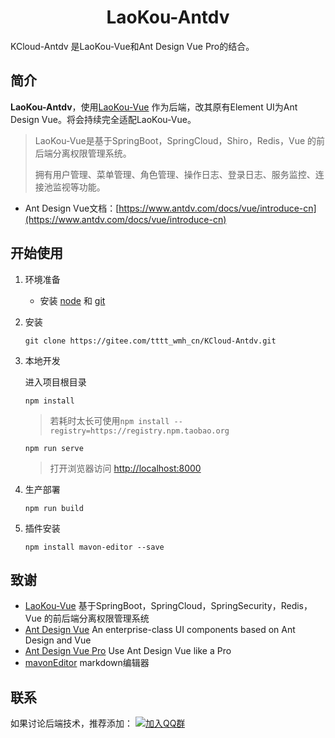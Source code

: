 <h1 align="center">LaoKou-Antdv</h1>
KCloud-Antdv 是LaoKou-Vue和Ant Design Vue Pro的结合。

## 简介

**LaoKou-Antdv**，使用[LaoKou-Vue](https://gitee.com/tttt_wmh_cn/KCloud-Platform) 作为后端，改其原有Element UI为Ant Design Vue。将会持续完全适配LaoKou-Vue。

> LaoKou-Vue是基于SpringBoot，SpringCloud，Shiro，Redis，Vue 的前后端分离权限管理系统。
>
> 拥有用户管理、菜单管理、角色管理、操作日志、登录日志、服务监控、连接池监视等功能。

* Ant Design Vue文档：[https://www.antdv.com/docs/vue/introduce-cn](https://www.antdv.com/docs/vue/introduce-cn)



## 开始使用

1. 环境准备
   * 安装 [node](http://nodejs.org) 和 [git](https://git-scm.com)

2. 安装
   
   ```shell
   git clone https://gitee.com/tttt_wmh_cn/KCloud-Antdv.git
   ```

3. 本地开发

   进入项目根目录

   ```shell
   npm install
   ```

   > 若耗时太长可使用`npm install --registry=https://registry.npm.taobao.org`

   ```shell
   npm run serve
   ```

   > 打开浏览器访问 [http://localhost:8000](http://localhost:8000/)

4. 生产部署
   ```shell
   npm run build
   ```
5. 插件安装
   ```shel
   npm install mavon-editor --save
   ```
  
## 致谢
* [LaoKou-Vue](https://gitee.com/y_project/RuoYi-Vue) 基于SpringBoot，SpringCloud，SpringSecurity，Redis，Vue 的前后端分离权限管理系统
* [Ant Design Vue](https://github.com/vueComponent/ant-design-vue/) An enterprise-class UI components based on Ant Design and Vue
* [Ant Design Vue Pro](https://github.com/vueComponent/ant-design-vue-pro) Use Ant Design Vue like a Pro
* [mavonEditor](https://github.com/hinesboy/mavonEditor) markdown编辑器

## 联系
如果讨论后端技术，推荐添加：
[![加入QQ群](https://img.shields.io/badge/Q群-218686225-blue.svg)](https://qm.qq.com/cgi-bin/qm/qr?k=WFANTXDEjrDw6UxsrRFCv_rQsEu6LTxH&jump_from=webapi)



